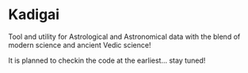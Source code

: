 # Kadigai
Tool and utility for Astrological and Astronomical data with the blend of modern science and ancient Vedic science!

It is planned to checkin the code at the earliest... stay tuned!
